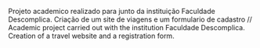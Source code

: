 Projeto academico realizado para junto da instituição Faculdade Descomplica. Criação de um site de viagens e um formulario de cadastro // Academic project carried out with the institution Faculdade Descomplica. Creation of a travel website and a registration form.
 
 
